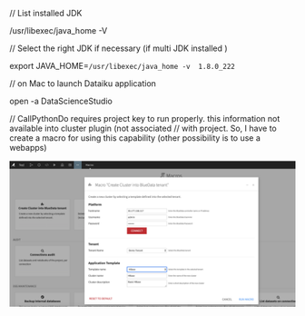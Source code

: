 
// List installed JDK

/usr/libexec/java_home -V

// Select the right JDK if necessary (if multi JDK installed )

export JAVA_HOME=`/usr/libexec/java_home -v  1.8.0_222`

// on Mac to launch Dataiku application

open -a DataScienceStudio

// CallPythonDo requires project key to run properly. this information not available into cluster plugin (not associated
// with project. So, I have to create a macro for using this capability (other possibility is to use a webapps)

![ScreenSho](./img/dataikuBlueData.png)
